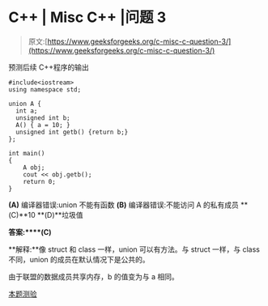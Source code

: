 # C++ | Misc C++ |问题 3

> 原文:[https://www.geeksforgeeks.org/c-misc-c-question-3/](https://www.geeksforgeeks.org/c-misc-c-question-3/)

预测后续 C++程序的输出

```
#include<iostream>
using namespace std;

union A {
  int a;
  unsigned int b;
  A() { a = 10; }
  unsigned int getb() {return b;}
};

int main()
{
    A obj;
    cout << obj.getb();
    return 0;
}
```

**(A)** 编译器错误:union 不能有函数
**(B)** 编译器错误:不能访问 A 的私有成员
**(C)**10
**(D)**垃圾值

**答案:****(C)**

**解释:**像 struct 和 class 一样，union 可以有方法。与 struct 一样，与 class 不同，union 的成员在默认情况下是公共的。

由于联盟的数据成员共享内存，b 的值变为与 a 相同。

[本题测验](https://www.geeksforgeeks.org/quiz-corner-gq/)